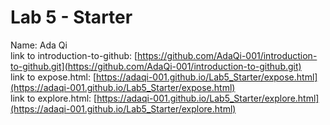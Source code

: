 # Lab 5 - Starter
Name: Ada Qi
<br>
link to introduction-to-github: [https://github.com/AdaQi-001/introduction-to-github.git](https://github.com/AdaQi-001/introduction-to-github.git)
<br>
link to expose.html: [https://adaqi-001.github.io/Lab5_Starter/expose.html](https://adaqi-001.github.io/Lab5_Starter/expose.html)
<br>
link to explore.html: [https://adaqi-001.github.io/Lab5_Starter/explore.html](https://adaqi-001.github.io/Lab5_Starter/explore.html)
